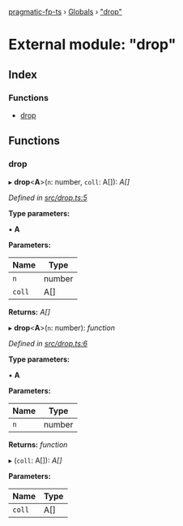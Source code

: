 [pragmatic-fp-ts](../README.md) › [Globals](../globals.md) › ["drop"](_drop_.md)

# External module: "drop"

## Index

### Functions

* [drop](_drop_.md#drop)

## Functions

###  drop

▸ **drop**<**A**>(`n`: number, `coll`: A[]): *A[]*

*Defined in [src/drop.ts:5](https://github.com/hermann-p/pragmatic-fp-ts/blob/0abe0d4/src/drop.ts#L5)*

**Type parameters:**

▪ **A**

**Parameters:**

Name | Type |
------ | ------ |
`n` | number |
`coll` | A[] |

**Returns:** *A[]*

▸ **drop**<**A**>(`n`: number): *function*

*Defined in [src/drop.ts:6](https://github.com/hermann-p/pragmatic-fp-ts/blob/0abe0d4/src/drop.ts#L6)*

**Type parameters:**

▪ **A**

**Parameters:**

Name | Type |
------ | ------ |
`n` | number |

**Returns:** *function*

▸ (`coll`: A[]): *A[]*

**Parameters:**

Name | Type |
------ | ------ |
`coll` | A[] |
